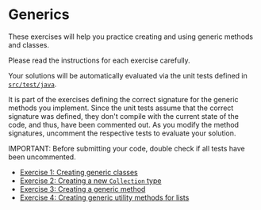 # Generics

These exercises will help you practice creating and using generic methods and classes.

Please read the instructions for each exercise carefully.

Your solutions will be automatically evaluated via the unit tests defined in [`src/test/java`](src/test/java).

It is part of the exercises defining the correct signature for the generic methods you implement. Since the unit tests assume that the correct signature was defined, they don't compile with the current state of the code, and thus, have been commented out. As you modify the method signatures, uncomment the respective tests to evaluate your solution.

IMPORTANT: Before submitting your code, double check if all tests have been uncommented.

- [Exercise 1: Creating generic classes](src/main/java/ex1)
- [Exercise 2: Creating a new `Collection` type](src/main/java/ex2)
- [Exercise 3: Creating a generic method](src/main/java/ex3)
- [Exercise 4: Creating generic utility methods for lists](src/main/java/ex4) 
 
 
